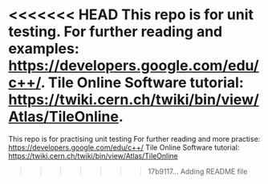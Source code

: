 <<<<<<< HEAD
This repo is for unit testing.
For further reading and examples: https://developers.google.com/edu/c++/.
Tile Online Software tutorial: https://twiki.cern.ch/twiki/bin/view/Atlas/TileOnline.
=======
This repo is for practising unit testing
For further reading and more practise: https://developers.google.com/edu/c++/
Tile Online Software tutorial: https://twiki.cern.ch/twiki/bin/view/Atlas/TileOnline
>>>>>>> 17b9117... Adding README file
